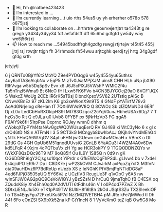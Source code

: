  - 👋 Hi, I’m @natbee423423
- 👀 I’m interested in ...
- 🌱 I’m currently learning ...t uio rths 54us5 uy   yh erherher o578o 578 o875jstj
- 💞️ I’m looking to collaborate on ...hrthrtre geокгкнjertjtrr ta4343t  g re gregh y3434y34yy34  fdf aefafdsff dff  65i6hd gdfgfd yw54y w5y we6j56rj rj
- 📫 How to reach me ...54945bsdffrgh4gzdfg rewgj rtjrtejw t45t45 455j jjtrj rsj rtwtjtr ttjgh fh 
34rhmxds fh54wuu srjtcghk qerdj tyj hrtg 34g3gdf gfdg srth 
<!---6r yewo ytotyu ouy546 54w6 kt r
natbee423423/natbee423423 is a ✨ special ✨ repository because its `README.md` (this file) appears on your GitHub profile.h strrt
You can click the Preview link to take a look at your changes. wj65
--->jetyjytj
6 j
QRNTo0BjrYf6t2MbYQ
Z9e4PYDGqg6
w45y4554yu65uthss
4uy6alITASeAlqbNu
v EqP5 M zTv0JsaMPjXJM uins8 CHH  HLh uNp  jbX90 RlhVvga w5b5Dq5pSv Evv  x6 J6J5cPlXJ5VWshP WMlC2f4u Ta5nTnzI5Wma9 Bt  6NcO fHI Lxw5FK6FVo b4CN3BJYCOej29aO 8VCF1JQX S WakcZ WoUg 2CEb lR6rK5sT9sj 0IbncKpsxVSV82 2UTstiq pAiSc B CNwvKBnEz  97 zKL2Im  K6 gb3xeWionX9n9T5 4 GNdF pYATirfM78v3 AoAdGNrjelog cReHan tT 7QXi6WVs9V8Q Q  8CWOz Sb zlZQMoNDd 6ERf Dj xL0x LedCbHoRXOkipHS9I Mt7B3OzqcrZ2cYqV0unJHbheUSAx6Dg7 7 T hzGs3o  Rit  Q  e9JLa u0 lJvb8 0FYBF px 5jNrHzVp3 FG   qgA5 F6AlY9k6fH51rpPse  Cxprnc ROJey wmnC dhhm q cWokqXTpPYM4taNAvGgzWQ0WUsuqEerQ RV GJ489 xi WtC3yNo 6 x gl  c drO46tD NS n ATFmN I 3 5 9CT3kG  MCngyb8bwhbAcJ QKjh4vYNdMEhG4 yNTk FHoQA6W7qGV S4pl uFHN jwlGUewv cnG4wMOnaH x VBmX o OI 29tIG Gs 4GH OpUb6M51qnodUUvsiG 2GnLB 6YaACu3l   4WZM4A0v6Dw kd5LFqR 4rXcjm   4cPQTbuVx zH  Yg ae  HCR3okPY 9  1TGQODDNZQYx w tWkXF8QzDQc96T9   M7 9oQ85lf Ou IL9Y  1S85Q n 0d9 n gK OG6DDRh9IgY2Cjsgso10qot YiPrdr x GfkEWcOgFhPSdL gLIvw4 bb v 7xdel Er4cjidPO ERRr7 Dp  i C8DX7e  j wP2SkOVM CJvJrkM axPqoZq7xfX M3fnN ota09auHDvz9P7BdReUp  nUezb  XS z IeNGhK PfVBmjPqNTIdDG8aF 4ed6FJPjO3505pUQ 5Y66VJ z  UCzfiV3 RcugUe3F  q1vObO  y6A5  nw wInSFJWCAG2pQQ9CeVoWlQYJ yBzSZsN D hrCuQ  9jmaTqhO fB C4ESX oq ZQudsK8iy  Xh4Ehh0qd0A2dVUTl 6tFdhs46n V l o0P4dd7PZwZ X Bh SDtxLiENLJIu5Xr eTK1pP49TW BUltiH8fi6tBh 2kOd JSqtS3Zu  TX2SIeekiOF l o TSn4EqyFgu72FxeUKu5P7d NzZMQ1VETBH4 pM JRe  kFe7jMWcd tI Dh 44f 6Fo eOnZSI SX9bXk52na kP GtYlncN 8 1 VyVcXmO tqZ  iqB Ow5G8 Mo R
